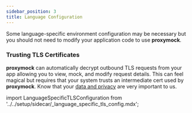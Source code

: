 ```yaml
---
sidebar_position: 3
title: Language Configuration
---
```


Some language-specific environment configuration may be necessary but you should not need to modify your application code to use **proxymock**.

### Trusting TLS Certificates

**proxymock** can automatically decrypt outbound TLS requests from your app allowing you to view, mock, and modify request details. This can feel magical but requires that your system trusts an intermediate cert used by **proxymock**. Know that your [data and privacy](../reference/data_and_privacy.md) are very important to us.

import LanguageSpecificTLSConfiguration from '../../setup/sidecar/\_language_specific_tls_config.mdx';

<LanguageSpecificTLSConfiguration />
